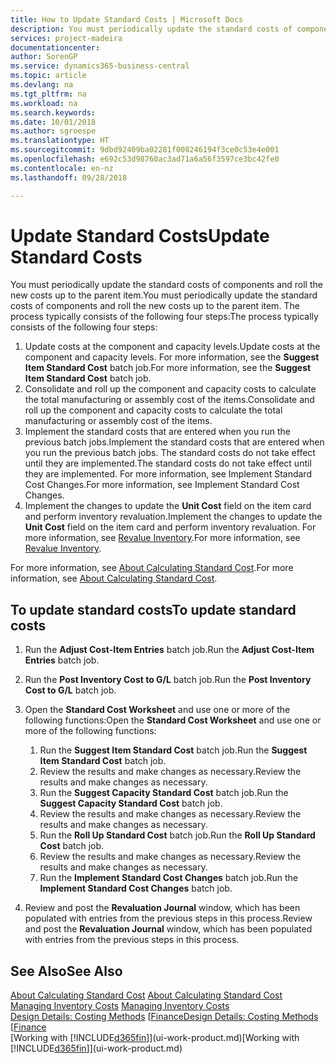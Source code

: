 ```yaml
---
title: How to Update Standard Costs | Microsoft Docs
description: You must periodically update the standard costs of components and roll the new costs up to the parent item.
services: project-madeira
documentationcenter: 
author: SorenGP
ms.service: dynamics365-business-central
ms.topic: article
ms.devlang: na
ms.tgt_pltfrm: na
ms.workload: na
ms.search.keywords: 
ms.date: 10/01/2018
ms.author: sgroespe
ms.translationtype: HT
ms.sourcegitcommit: 9dbd92409ba02281f008246194f3ce0c53e4e001
ms.openlocfilehash: e692c53d98760ac3ad71a6a56f3597ce3bc42fe0
ms.contentlocale: en-nz
ms.lasthandoff: 09/28/2018

---
```

# <a name="update-standard-costs"></a><span data-ttu-id="6ac16-103">Update Standard Costs</span><span class="sxs-lookup"><span data-stu-id="6ac16-103">Update Standard Costs</span></span>
<span data-ttu-id="6ac16-104">You must periodically update the standard costs of components and roll the new costs up to the parent item.</span><span class="sxs-lookup"><span data-stu-id="6ac16-104">You must periodically update the standard costs of components and roll the new costs up to the parent item.</span></span> <span data-ttu-id="6ac16-105">The process typically consists of the following four steps:</span><span class="sxs-lookup"><span data-stu-id="6ac16-105">The process typically consists of the following four steps:</span></span>  

1.  <span data-ttu-id="6ac16-106">Update costs at the component and capacity levels.</span><span class="sxs-lookup"><span data-stu-id="6ac16-106">Update costs at the component and capacity levels.</span></span> <span data-ttu-id="6ac16-107">For more information, see the **Suggest Item Standard Cost** batch job.</span><span class="sxs-lookup"><span data-stu-id="6ac16-107">For more information, see the **Suggest Item Standard Cost** batch job.</span></span>  
2.  <span data-ttu-id="6ac16-108">Consolidate and roll up the component and capacity costs to calculate the total manufacturing or assembly cost of the items.</span><span class="sxs-lookup"><span data-stu-id="6ac16-108">Consolidate and roll up the component and capacity costs to calculate the total manufacturing or assembly cost of the items.</span></span>  
3.  <span data-ttu-id="6ac16-109">Implement the standard costs that are entered when you run the previous batch jobs.</span><span class="sxs-lookup"><span data-stu-id="6ac16-109">Implement the standard costs that are entered when you run the previous batch jobs.</span></span> <span data-ttu-id="6ac16-110">The standard costs do not take effect until they are implemented.</span><span class="sxs-lookup"><span data-stu-id="6ac16-110">The standard costs do not take effect until they are implemented.</span></span> <span data-ttu-id="6ac16-111">For more information, see Implement Standard Cost Changes.</span><span class="sxs-lookup"><span data-stu-id="6ac16-111">For more information, see Implement Standard Cost Changes.</span></span>  
4.  <span data-ttu-id="6ac16-112">Implement the changes to update the **Unit Cost** field on the item card and perform inventory revaluation.</span><span class="sxs-lookup"><span data-stu-id="6ac16-112">Implement the changes to update the **Unit Cost** field on the item card and perform inventory revaluation.</span></span> <span data-ttu-id="6ac16-113">For more information, see [Revalue Inventory](inventory-how-revalue-inventory.md).</span><span class="sxs-lookup"><span data-stu-id="6ac16-113">For more information, see [Revalue Inventory](inventory-how-revalue-inventory.md).</span></span>  

<span data-ttu-id="6ac16-114">For more information, see [About Calculating Standard Cost](finance-about-calculating-standard-cost.md).</span><span class="sxs-lookup"><span data-stu-id="6ac16-114">For more information, see [About Calculating Standard Cost](finance-about-calculating-standard-cost.md).</span></span>  
## <a name="to-update-standard-costs"></a><span data-ttu-id="6ac16-115">To update standard costs</span><span class="sxs-lookup"><span data-stu-id="6ac16-115">To update standard costs</span></span>  
1.  <span data-ttu-id="6ac16-116">Run the **Adjust Cost-Item Entries** batch job.</span><span class="sxs-lookup"><span data-stu-id="6ac16-116">Run the **Adjust Cost-Item Entries** batch job.</span></span>  
2.  <span data-ttu-id="6ac16-117">Run the **Post Inventory Cost to G/L** batch job.</span><span class="sxs-lookup"><span data-stu-id="6ac16-117">Run the **Post Inventory Cost to G/L** batch job.</span></span>  
3.  <span data-ttu-id="6ac16-118">Open the **Standard Cost Worksheet** and use one or more of the following functions:</span><span class="sxs-lookup"><span data-stu-id="6ac16-118">Open the **Standard Cost Worksheet** and use one or more of the following functions:</span></span>  

    1.  <span data-ttu-id="6ac16-119">Run the **Suggest Item Standard Cost** batch job.</span><span class="sxs-lookup"><span data-stu-id="6ac16-119">Run the **Suggest Item Standard Cost** batch job.</span></span>  
    2.  <span data-ttu-id="6ac16-120">Review the results and make changes as necessary.</span><span class="sxs-lookup"><span data-stu-id="6ac16-120">Review the results and make changes as necessary.</span></span>  
    3.  <span data-ttu-id="6ac16-121">Run the **Suggest Capacity Standard Cost** batch job.</span><span class="sxs-lookup"><span data-stu-id="6ac16-121">Run the **Suggest Capacity Standard Cost** batch job.</span></span>  
    4.  <span data-ttu-id="6ac16-122">Review the results and make changes as necessary.</span><span class="sxs-lookup"><span data-stu-id="6ac16-122">Review the results and make changes as necessary.</span></span>
    5. <span data-ttu-id="6ac16-123">Run the **Roll Up Standard Cost** batch job.</span><span class="sxs-lookup"><span data-stu-id="6ac16-123">Run the **Roll Up Standard Cost** batch job.</span></span>
    6.  <span data-ttu-id="6ac16-124">Review the results and make changes as necessary.</span><span class="sxs-lookup"><span data-stu-id="6ac16-124">Review the results and make changes as necessary.</span></span>
    7.  <span data-ttu-id="6ac16-125">Run the **Implement Standard Cost Changes** batch job.</span><span class="sxs-lookup"><span data-stu-id="6ac16-125">Run the **Implement Standard Cost Changes** batch job.</span></span>  
4.  <span data-ttu-id="6ac16-126">Review and post the **Revaluation Journal** window, which has been populated with entries from the previous steps in this process.</span><span class="sxs-lookup"><span data-stu-id="6ac16-126">Review and post the **Revaluation Journal** window, which has been populated with entries from the previous steps in this process.</span></span>  

## <a name="see-also"></a><span data-ttu-id="6ac16-127">See Also</span><span class="sxs-lookup"><span data-stu-id="6ac16-127">See Also</span></span>  
 <span data-ttu-id="6ac16-128">[About Calculating Standard Cost](finance-about-calculating-standard-cost.md) </span><span class="sxs-lookup"><span data-stu-id="6ac16-128">[About Calculating Standard Cost](finance-about-calculating-standard-cost.md) </span></span>  
 <span data-ttu-id="6ac16-129">[Managing Inventory Costs](finance-manage-inventory-costs.md) </span><span class="sxs-lookup"><span data-stu-id="6ac16-129">[Managing Inventory Costs](finance-manage-inventory-costs.md) </span></span>  
 <span data-ttu-id="6ac16-130">[Design Details: Costing Methods](design-details-costing-methods.md) [[Finance](finance.md)</span><span class="sxs-lookup"><span data-stu-id="6ac16-130">[Design Details: Costing Methods](design-details-costing-methods.md) [[Finance](finance.md)</span></span>  
 <span data-ttu-id="6ac16-131">[Working with [!INCLUDE[d365fin](includes/d365fin_md.md)]](ui-work-product.md)</span><span class="sxs-lookup"><span data-stu-id="6ac16-131">[Working with [!INCLUDE[d365fin](includes/d365fin_md.md)]](ui-work-product.md)</span></span>  

